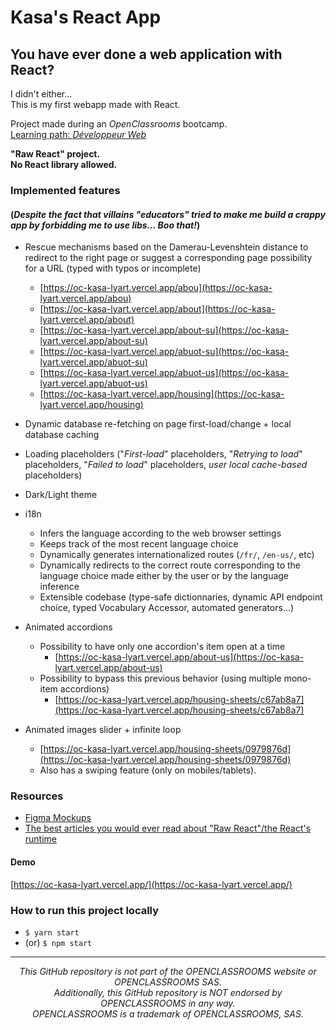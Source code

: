 # Kasa's React App

## You have ever done a web application with React?

I didn't either...  
This is my first webapp made with React.

Project made during an _OpenClassrooms_ bootcamp.  
[Learning path: _Développeur Web_](https://openclassrooms.com/fr/paths/717-developpeur-web)

**"Raw React" project.**  
**No React library allowed.**

### Implemented features

#### (_Despite the fact that villains "educators" tried to make me build a crappy app by forbidding me to use libs... Boo that!_)

- Rescue mechanisms based on the Damerau-Levenshtein distance to redirect to the right page or suggest a corresponding page possibility for a URL
  (typed with typos or incomplete)

  - [https://oc-kasa-lyart.vercel.app/abou](https://oc-kasa-lyart.vercel.app/abou)
  - [https://oc-kasa-lyart.vercel.app/about](https://oc-kasa-lyart.vercel.app/about)
  - [https://oc-kasa-lyart.vercel.app/about-su](https://oc-kasa-lyart.vercel.app/about-su)
  - [https://oc-kasa-lyart.vercel.app/abuot-su](https://oc-kasa-lyart.vercel.app/abuot-su)
  - [https://oc-kasa-lyart.vercel.app/abuot-us](https://oc-kasa-lyart.vercel.app/abuot-us)
  - [https://oc-kasa-lyart.vercel.app/housing](https://oc-kasa-lyart.vercel.app/housing)

- Dynamic database re-fetching on page first-load/change + local database caching

- Loading placeholders ("_First-load_" placeholders, "_Retrying to load_" placeholders, "_Failed to load_" placeholders, _user local cache-based_
  placeholders)

- Dark/Light theme

- i18n

  - Infers the language according to the web browser settings
  - Keeps track of the most recent language choice
  - Dynamically generates internationalized routes (`/fr/`, `/en-us/`, etc)
  - Dynamically redirects to the correct route corresponding to the language choice made either by the user or by the language inference
  - Extensible codebase (type-safe dictionnaries, dynamic API endpoint choice, typed Vocabulary Accessor, automated generators...)

- Animated accordions

  - Possibility to have only one accordion's item open at a time
    - [https://oc-kasa-lyart.vercel.app/about-us](https://oc-kasa-lyart.vercel.app/about-us)
  - Possibility to bypass this previous behavior (using multiple mono-item accordions)
    - [https://oc-kasa-lyart.vercel.app/housing-sheets/c67ab8a7](https://oc-kasa-lyart.vercel.app/housing-sheets/c67ab8a7)

- Animated images slider + infinite loop
  - [https://oc-kasa-lyart.vercel.app/housing-sheets/0979876d](https://oc-kasa-lyart.vercel.app/housing-sheets/0979876d)
  - Also has a swiping feature (only on mobiles/tablets).

### Resources

- [Figma Mockups](https://www.figma.com/file/bAnXDNqRKCRRP8mY2gcb5p/UI-Design-Kasa-FR?node-id=3%3A0)
- [The best articles you would ever read about "Raw React"/the React's runtime](https://www.developerway.com)

#### Demo

[https://oc-kasa-lyart.vercel.app/](https://oc-kasa-lyart.vercel.app/)

### How to run this project locally

- `$ yarn start`
- (or) `$ npm start`

---

<p align="center"><em>This GitHub repository is not part of the OPENCLASSROOMS website or OPENCLASSROOMS SAS.<br>Additionally, this GitHub repository is NOT endorsed by OPENCLASSROOMS in any way.<br>OPENCLASSROOMS is a trademark of OPENCLASSROOMS, SAS.</em></p>
